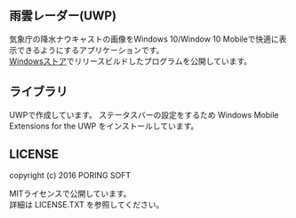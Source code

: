 ## 雨雲レーダー(UWP)

気象庁の降水ナウキャストの画像をWindows 10/Window 10 Mobileで快適に表示できるようにするアプリケーションです。  
[Windowsストア](https://www.microsoft.com/store/apps/9nblggh5glw3)でリリースビルドしたプログラムを公開しています。

## ライブラリ

UWPで作成しています。
ステータスバーの設定をするため Windows Mobile Extensions for the UWP をインストールしています。

## LICENSE

copyright (c) 2016 PORING SOFT  

MITライセンスで公開しています。  
詳細は LICENSE.TXT を参照してください。
